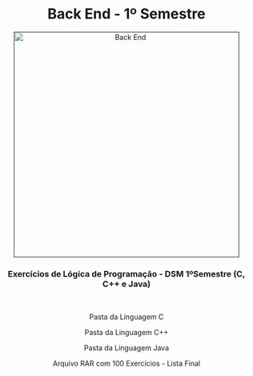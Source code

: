 <h1 align="center"> Back End - 1º Semestre </h1>

<div align="center">
  <a href=""><img src="https://i.imgur.com/3FlM7gQ.gif" height="450" weight="200" alt="Back End" border="0"></a>
</div>

<h3 align="center">Exercícios de <strong>Lógica de Programação</strong> - DSM 1ºSemestre <strong>(C, C++ e Java)</strong></h3>
<br>
<div align="center">
    <p>Pasta da Linguagem C</p>
    <p>Pasta da Linguagem C++</p>
    <p>Pasta da Linguagem Java</p>
    <p>Arquivo RAR com 100 Exercícios - Lista Final</p>
</div>
